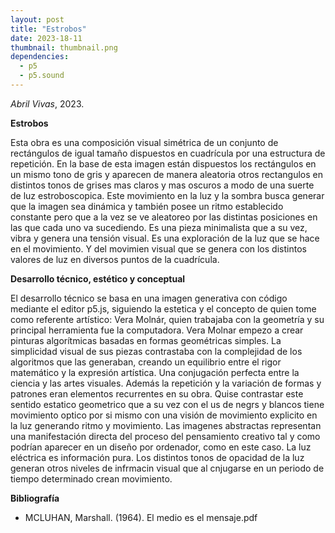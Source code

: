 ```yaml
---
layout: post
title: "Estrobos"
date: 2023-18-11
thumbnail: thumbnail.png
dependencies:
  - p5
  - p5.sound
---
```


<div id="div-sketch">
  <script type="text/javascript" src="sketch.js"></script>
</div>

_Abril Vivas_, 2023.

**Estrobos**

Esta obra es una composición visual simétrica de un conjunto de rectángulos de igual tamaño dispuestos en cuadrícula por una estructura de repetición.
En la base de esta imagen están dispuestos los rectángulos en un mismo tono de gris y aparecen de manera aleatoria otros rectangulos en distintos tonos de grises mas claros y mas oscuros a modo de una suerte de luz estroboscopica. Este movimiento en la luz y la sombra busca generar que la imagen sea dinámica y también posee un ritmo establecido constante pero que a la vez se ve aleatoreo por las distintas posiciones en las que cada uno va sucediendo. 
Es una pieza minimalista que a su vez, vibra y genera una tensión visual.
Es una exploración de la luz que se hace en el movimiento. Y del movimien visual que se genera con los distintos valores de luz en diversos puntos de la cuadrícula.

**Desarrollo técnico, estético y conceptual**

El desarrollo técnico se basa en una imagen generativa con código 
mediante el editor p5.js, siguiendo la estetica y el concepto de quien tome
como referente artístico: Vera Molnár, quien trabajaba con la geometría y su principal herramienta fue la computadora.
Vera Molnar empezo a crear pinturas algorítmicas basadas en formas geométricas simples.
La simplicidad visual de sus piezas contrastaba con la complejidad de los 
algoritmos que las generaban, creando un equilibrio entre el rigor matemático
y la expresión artística. Una conjugación perfecta entre la ciencia y las artes visuales. Además la repetición y la variación de formas y patrones eran elementos recurrentes en su obra. Quise contrastar este sentido estatico geometrico que a su vez con el us de negrs y blancos tiene movimiento optico por si mismo con una visión de movimiento explicito en la luz generando ritmo y movimiento.
Las imagenes abstractas representan una manifestación directa del proceso del 
pensamiento creativo tal y como podrían aparecer en un diseño por ordenador,
como en este caso. La luz eléctrica es información pura. Los distintos tonos de opacidad de la luz generan otros niveles de infrmacin visual que al cnjugarse en un periodo de tiempo determinado crean movimiento.


**Bibliografía**

- MCLUHAN, Marshall. (1964). El medio es el mensaje.pdf